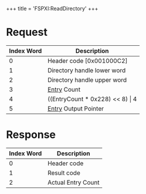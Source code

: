 +++
title = 'FSPXI:ReadDirectory'
+++

# Request

| Index Word | Description                                                           |
|------------|-----------------------------------------------------------------------|
| 0          | Header code \[0x001000C2\]                                            |
| 1          | Directory handle lower word                                           |
| 2          | Directory handle upper word                                           |
| 3          | [Entry](Filesystem_services#DirectoryEntry "wikilink") Count          |
| 4          | ((EntryCount \* 0x228) \<\< 8) \| 4                                   |
| 5          | [Entry](Filesystem_services#DirectoryEntry "wikilink") Output Pointer |

# Response

| Index Word | Description        |
|------------|--------------------|
| 0          | Header code        |
| 1          | Result code        |
| 2          | Actual Entry Count |